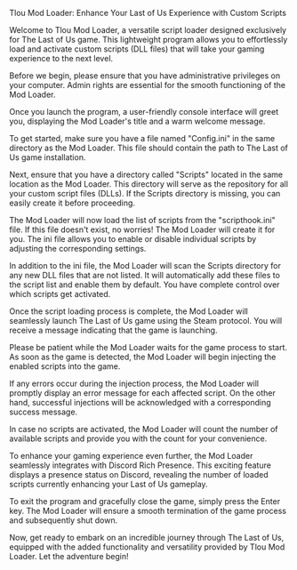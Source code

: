 Tlou Mod Loader: Enhance Your Last of Us Experience with Custom Scripts

Welcome to Tlou Mod Loader, a versatile script loader designed exclusively for The Last of Us game. This lightweight program allows you to effortlessly load and activate custom scripts (DLL files) that will take your gaming experience to the next level.

Before we begin, please ensure that you have administrative privileges on your computer. Admin rights are essential for the smooth functioning of the Mod Loader.

Once you launch the program, a user-friendly console interface will greet you, displaying the Mod Loader's title and a warm welcome message.

To get started, make sure you have a file named "Config.ini" in the same directory as the Mod Loader. This file should contain the path to The Last of Us game installation.

Next, ensure that you have a directory called "Scripts" located in the same location as the Mod Loader. This directory will serve as the repository for all your custom script files (DLLs). If the Scripts directory is missing, you can easily create it before proceeding.

The Mod Loader will now load the list of scripts from the "scripthook.ini" file. If this file doesn't exist, no worries! The Mod Loader will create it for you. The ini file allows you to enable or disable individual scripts by adjusting the corresponding settings.

In addition to the ini file, the Mod Loader will scan the Scripts directory for any new DLL files that are not listed. It will automatically add these files to the script list and enable them by default. You have complete control over which scripts get activated.

Once the script loading process is complete, the Mod Loader will seamlessly launch The Last of Us game using the Steam protocol. You will receive a message indicating that the game is launching.

Please be patient while the Mod Loader waits for the game process to start. As soon as the game is detected, the Mod Loader will begin injecting the enabled scripts into the game.

If any errors occur during the injection process, the Mod Loader will promptly display an error message for each affected script. On the other hand, successful injections will be acknowledged with a corresponding success message.

In case no scripts are activated, the Mod Loader will count the number of available scripts and provide you with the count for your convenience.

To enhance your gaming experience even further, the Mod Loader seamlessly integrates with Discord Rich Presence. This exciting feature displays a presence status on Discord, revealing the number of loaded scripts currently enhancing your Last of Us gameplay.

To exit the program and gracefully close the game, simply press the Enter key. The Mod Loader will ensure a smooth termination of the game process and subsequently shut down.

Now, get ready to embark on an incredible journey through The Last of Us, equipped with the added functionality and versatility provided by Tlou Mod Loader. Let the adventure begin!
